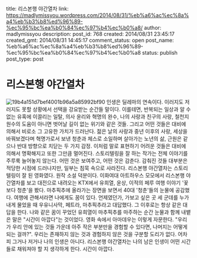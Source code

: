title: 리스본행 야간열차
link: https://madlymissyou.wordpress.com/2014/08/31/%eb%a6%ac%ec%8a%a4%eb%b3%b8%ed%96%89-%ec%95%bc%ea%b0%84%ec%97%b4%ec%b0%a8/
author: madlymissyou
description: 
post_id: 768
created: 2014/08/31 23:45:17
created_gmt: 2014/08/31 14:45:17
comment_status: open
post_name: %eb%a6%ac%ec%8a%a4%eb%b3%b8%ed%96%89-%ec%95%bc%ea%b0%84%ec%97%b4%ec%b0%a8
status: publish
post_type: post

# 리스본행 야간열차

![19b4a151d7bef4001b96a5a85992bf90](https://madlymissyou.files.wordpress.com/2014/08/19b4a151d7bef4001b96a5a85992bf90.jpg?w=213) 인생은 딜레마의 연속이다. 이러지도 저러지도 못할 상황에서 선택을 강요받는 순간들 말이다. 이를테면, 반복되는 일상과 알 수 없는 유혹에 이끌리는 일탈, 의사 윤리와 혁명의 완수, 나의 사랑과 친구의 사랑, 철천지 원수의 도움이 아니면 벗어날 길이 없는 위기와 같은 것들. 그리고 어떤 것들은 대비에 의해서 비로소 그 고유한 가치가 드러난다. 젊은 날의 사랑과 중년 이후의 사랑, 세상을 바꿔보겠다며 혁명가로서 보낸 청춘과 체스로 소일하며 살아가는 노년의 삶, 근원은 같으나 반대 방향으로 치닫는 두 가지 감정. 이처럼 말로 표현하기 어려운 것들은 대비에 의해서 명확해지고 또한 그만큼 멀어진다. 스토리텔링을 잘 하는 작가는 전체 이야기를 주루룩 늘어놓지 않는다. 어떤 것은 보여주고, 어떤 것은 감춘다. 감춰진 것들 대부분은 적당한 시점에 드러나지만, 일부는 침묵 속으로 사라진다. 리스본행 야간열차는 스토리텔링이 잘 된 영화였다. 원작 소설 덕분이다. 이화여대 아트하우스 모모에서 리스본행 야간열차를 보고 대전으로 내려오는 KTX에서 유희열, 윤상, 이적의 페루 여행 이야기 '꽃보다 청춘'을 봤다. 마추픽추에 올라가는 장면을 보면서 40대 '청춘'들의 눈물에 공감했다. 여행에 관해서라면 나에게도 꿈이 있다. 언제였던가, 가보고 싶은 곳 세 군데를 누가 내게 물었을 때 우유니사막, 페트라, 마추픽추라고 대답했다. 그 이후로는 항상 같은 대답을 한다. 나와 같은 꿈이 꾸었던 유희열이 마추픽추를 마주하는 순간 눈물과 함께 내뱉은 말은 "시간이 아깝다"는 것이었다. 영화 속에서 아마데우는 이렇게 자문한다. "우리가 우리 안에 있는 것들 가운데 아주 작은 부분만을 경험할 수 있다면, 나머지는 어떻게 되는 걸까?". 우리는 존재하지 않는 것과 경험하지 않은 것을 구분할 도리가 없다. 어차피 그거나 저거나 나의 인생은 아니다. 리스본행 야간열차는 나의 남은 인생이 어떤 시간들로 채워져야 할 지 생각하게 한다. 시간이 아깝다.